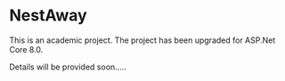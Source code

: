 # NestAway
This is an academic project. The project has been upgraded for ASP.Net Core 8.0. 

Details will be provided soon.....
